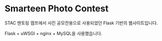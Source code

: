 # Smarteen Photo Contest

STAC 멘토링 캠프에서 사진 공모전용으로 사용되었던 Flask 기반의 웹사이트입니다.

Flask + uWSGI + nginx + MySQL을 사용했습니다.